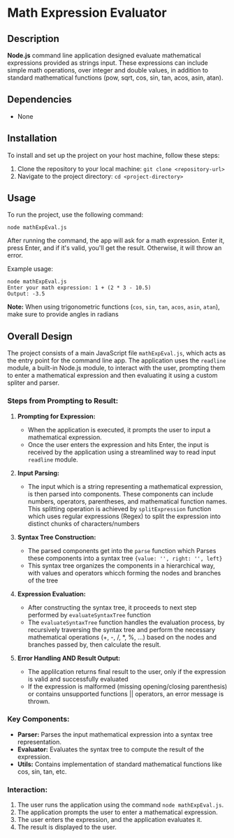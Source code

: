 # Math Expression Evaluator

## Description
**Node.js** command line application designed evaluate mathematical expressions provided as strings input.
These expressions can include simple math operations, over integer and double values, in addition to standard mathematical functions (pow, sqrt, cos, sin, tan, acos, asin, atan).

## Dependencies
- None

## Installation
To install and set up the project on your host machine, follow these steps:
1. Clone the repository to your local machine: `git clone <repository-url>`
2. Navigate to the project directory: `cd <project-directory>`

## Usage
To run the project, use the following command:
```
node mathExpEval.js
```

After running the command, the app will ask for a math expression. Enter it, press Enter, and if it's valid, you'll get the result. Otherwise, it will throw an error. 

Example usage:
```
node mathExpEval.js
Enter your math expression: 1 + (2 * 3 - 10.5)
Output: -3.5
```
**Note:** When using trigonometric functions (`cos`, `sin`, `tan`, `acos`, `asin`, `atan`), make sure to provide angles in radians

## Overall Design
The project consists of a main JavaScript file `mathExpEval.js`, which acts as the entry point for the command line app. The application uses the `readline` module, a built-in Node.js module, to interact with the user, prompting them to enter a mathematical expression and then evaluating it using a custom spliter and parser.

### Steps from Prompting to Result:
1. **Prompting for Expression:** 
    - When the application is executed, it prompts the user to input a mathematical expression.
    - Once the user enters the expression and hits Enter, the input is received by the application using a streamlined way to read input `readline` module.
    
2. **Input Parsing:**
    - The input which is a string representing a mathematical expression, is then parsed into components. These components can include numbers, operators, parentheses, and mathematical function names. This splitting operation is achieved by `splitExpression` function which uses regular expressions (Regex) to split the expression into distinct chunks of characters/numbers

3. **Syntax Tree Construction:**
    - The parsed components get into the `parse` function which Parses these components into a syntax tree 
    `{value: '', right: '', left}`
    - This syntax tree organizes the components in a hierarchical way, with values and operators whicch forming the nodes and branches of the tree

4. **Expression Evaluation:**
    - After constructing the syntax tree, it proceeds to next step performed by `evaluateSyntaxTree` function
    - The `evaluateSyntaxTree` function handles the evaluation process, by recursively traversing the syntax tree and perform the necessary mathematical operations (+, -, /, *, %, ...) based on the nodes and branches passed by, then calculate the result.
    
5. **Error Handling AND Result Output:**
    - The applilcation returns final result to the user, only if the expression is valid and successfully evaluated
    - If the expression is malformed (missing opening/closing parenthesis) or contains unsupported functions || operators, an error message is thrown.

### Key Components:
- **Parser:** Parses the input mathematical expression into a syntax tree representation.
- **Evaluator:** Evaluates the syntax tree to compute the result of the expression.
- **Utils:** Contains implementation of standard mathematical functions like cos, sin, tan, etc.

### Interaction:
1. The user runs the application using the command `node mathExpEval.js`.
2. The application prompts the user to enter a mathematical expression.
3. The user enters the expression, and the application evaluates it.
4. The result is displayed to the user.
